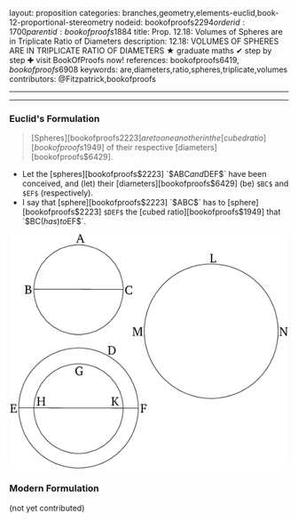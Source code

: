 layout: proposition
categories: branches,geometry,elements-euclid,book-12-proportional-stereometry
nodeid: bookofproofs$2294
orderid: 1700
parentid: bookofproofs$1884
title: Prop. 12.18: Volumes of Spheres are in Triplicate Ratio of Diameters
description: 12.18: VOLUMES OF SPHERES ARE IN TRIPLICATE RATIO OF DIAMETERS &#9733; graduate maths &#10004; step by step &#10010; visit BookOfProofs now!
references: bookofproofs$6419,bookofproofs$6908
keywords: are,diameters,ratio,spheres,triplicate,volumes
contributors: @Fitzpatrick,bookofproofs

---


---

### Euclid's Formulation

> [Spheres][bookofproofs$2223] are to one another in the [cubed ratio][bookofproofs$1949] of their respective [diameters][bookofproofs$6429].
* Let the [spheres][bookofproofs$2223] `$ABC$` and `$DEF$` have been conceived, and (let) their [diameters][bookofproofs$6429] (be) `$BC$` and `$EF$` (respectively).
* I say that [sphere][bookofproofs$2223] `$ABC$` has to [sphere][bookofproofs$2223] `$DEF$` the [cubed ratio][bookofproofs$1949] that `$BC$` (has) to `$EF$`.

![fig18e](https://github.com/bookofproofs/bookofproofs.github.io/blob/main/_sources/_assets/images/euclid/Book12/fig18e.png?raw=true)


### Modern Formulation

(not yet contributed)
